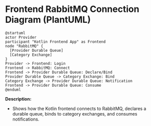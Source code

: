 # Frontend RabbitMQ Connection Diagram (PlantUML)

```plantuml
@startuml
actor Provider
participant "Kotlin Frontend App" as Frontend
node "RabbitMQ" {
  [Provider Durable Queue]
  [Category Exchange]
}
Provider -> Frontend: Login
Frontend -> RabbitMQ: Connect
Frontend -> Provider Durable Queue: Declare/Bind
Provider Durable Queue -> Category Exchange: Bind
Category Exchange -> Provider Durable Queue: Notification
Frontend -> Provider Durable Queue: Consume
@enduml
```

**Description:**
- Shows how the Kotlin frontend connects to RabbitMQ, declares a durable queue, binds to category exchanges, and consumes notifications.
